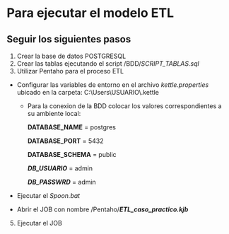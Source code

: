 # Para ejecutar el modelo ETL 
## Seguir los siguientes pasos

1. Crear la base de datos POSTGRESQL
2. Crear las tablas ejecutando el script /BDD/*SCRIPT_TABLAS.sql*
3. Utilizar Pentaho para el proceso ETL
- Configurar las variables de entorno en el archivo *kettle.properties* ubicado en la carpeta: C:\Users\USUARIO\\.kettle
	- Para la conexion de la BDD colocar los valores correspondientes a su ambiente local:
	
		**DATABASE_NAME** = postgres

		**DATABASE_PORT** = 5432
		
		**DATABASE_SCHEMA** = public
		
		***DB_USUARIO*** = admin
		
		***DB_PASSWRD*** = admin

- Ejecutar el *Spoon.bat*
- Abrir el JOB con nombre /Pentaho/***ETL_caso_practico.kjb***
5. Ejecutar el JOB
